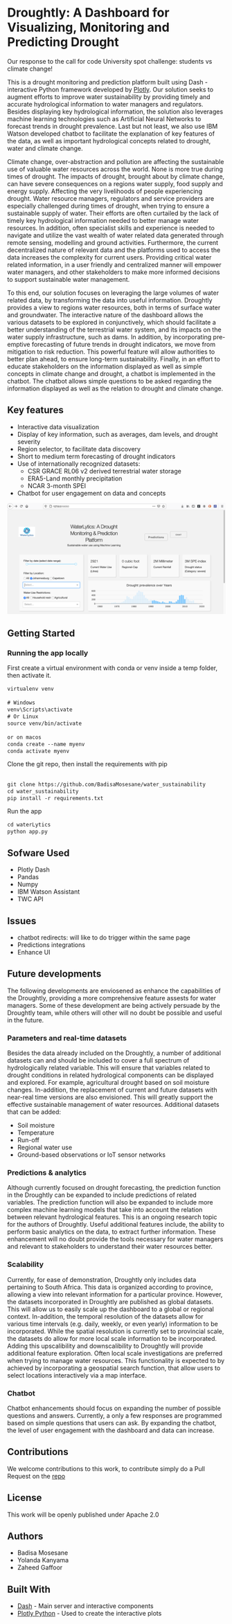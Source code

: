 # Droughtly: A Dashboard for Visualizing, Monitoring and Predicting Drought 

Our response to the call for code University spot challenge: students vs climate change!

This is a drought monitoring and prediction platform built using Dash - interactive Python framework developed by [Plotly](https://plot.ly/). Our solution seeks to augment efforts to improve water sustainability by providing timely and accurate hydrological information to water managers and regulators. Besides displaying key hydrological information, the solution also leverages machine learning technologies such as Artificial Neural Networks to forecast trends in drought prevalence. Last but not least, we also use IBM Watson developed chatbot to facilitate the explanation of key features of the data, as well as important hydrological concepts related to drought, water and climate change. 

Climate change, over-abstraction and pollution are affecting the sustainable use of valuable water resources across the world. None is more true during times of drought. The impacts of drought, brought about by climate change, can have severe consequences on a regions water supply, food supply and energy supply. Affecting the very livelihoods of people experiencing drought. Water resource managers, regulators and service providers are especially challenged during times of drought, when trying to ensure a sustainable supply of water. Their efforts are often curtailed by the lack of timely key hydrological information needed to better manage water resources. In addition, often specialist skills and experience is needed to navigate and utilize the vast wealth of water related data generated through remote sensing, modelling and ground activities. Furthermore, the current decentralized nature of relevant data and the platforms used to access the data increases the complexity for current users. Providing critical water related information, in a user friendly and centralized manner will empower water managers, and other stakeholders to make more informed decisions to support sustainable water management. 

To this end, our solution focuses on leveraging the large volumes of water related data, by transforming the data into useful information. Droughtly provides a view to regions water resources, both in terms of surface water and groundwater. The interactive nature of the dashboard allows the various datasets to be explored in conjunctively, which should facilitate a better understanding of the terrestrial water system, and its impacts on the water supply infrastructure, such as dams. In addition, by incorporating pre-emptive forecasting of future trends in drought indicators, we move from mitigation to risk reduction. This powerful feature will allow authorities to better plan ahead, to ensure long-term sustainability. Finally, in an effort to educate stakeholders on the information displayed as well as simple concepts in climate change and drought, a chatbot is implemented in the chatbot. The chatbot allows simple questions to be asked regarding the information displayed as well as the relation to drought and climate change.         

## Key features

- Interactive data visualization
- Display of key information, such as averages, dam levels, and drought severity
- Region selector, to facilitate data discovery
- Short to medium term forecasting of drought indicators
- Use of internationally recognized datasets:
  - CSR GRACE RL06 v2 derived terrestrial water storage
  - ERA5-Land monthly precipitation
  - NCAR 3-month SPEI
- Chatbot for user engagement on data and concepts

![](data/dashboard.png)

## Getting Started

### Running the app locally

First create a virtual environment with conda or venv inside a temp folder, then activate it.

```
virtualenv venv

# Windows
venv\Scripts\activate
# Or Linux
source venv/bin/activate

or on macos
conda create --name myenv
conda activate myenv

```

Clone the git repo, then install the requirements with pip

```

git clone https://github.com/BadisaMosesane/water_sustainability
cd water_sustainability
pip install -r requirements.txt

```

Run the app

```
cd waterLytics
python app.py

```

## Sofware Used
- Plotly Dash
- Pandas
- Numpy
- IBM Watson Assistant
- TWC API

## Issues
* chatbot redirects: will like to do trigger within the same page 
* Predictions integrations
* Enhance UI

## Future developments

The following developments are enviosened as enhance the capabilities of the Droughtly, providing a more comprehensive feature assests for water managers. Some of these development are being actively persuade by the Droughtly team, while others will other will no doubt be possible and useful in the future.

### Parameters and real-time datasets

Besides the data already included on the Droughtly, a number of additional datasets can and should be included to cover a full spectrum of hydrologically related variable. This will ensure that variables related to drought conditions in related hydrological components can be displayed and explored. For example, agricultural drought based on soil moisture changes. In-addition, the replacement of current and future datasets with near-real time versions are also envisioned. This will greatly support the effective sustainable management of water resources. Additional datasets that can be added:

  - Soil moisture
  - Temperature 
  - Run-off
  - Regional water use
  - Ground-based observations or IoT sensor networks

### Predictions & analytics

Although currently focused on drought forecasting, the prediction function in the Droughtly can be expanded to include predictions of related variables. The prediction function will also be expanded to include more complex machine learning models that take into account the relation between relevant hydrological features. This is an ongoing research topic for the authors of Droughtly. Useful additional features include, the ability to perform basic analytics on the data, to extract further information. These enhancement will no doubt provide the tools necessary for water managers and relevant to stakeholders to understand their water resources better.    

### Scalability

Currently, for ease of demonstration, Droughtly only includes data pertaining to South Africa. This data is organized according to province, allowing a view into relevant information for a particular province. However, the datasets incorporated in Droughtly are published as global datasets. This will allow us to easily scale up the dashboard to a global or regional context. In-addition, the temporal resolution of the datasets allow for various time intervals (e.g. daily, weekly, or even yearly) information to be incorporated. While the spatial resolution is currently set to provincial scale, the datasets do allow for more local scale information to be incorporated. Adding this upscalibility and downscalibility to Droughtly will provide additional feature exploration. Often local scale investigations are preferred when trying to manage water resources. This functionality is expected to by achieved by incorporating a geospatial search function, that allow users to select locations interactively via a map interface.

### Chatbot

Chatbot enhancements should focus on expanding the number of possible questions and answers. Currently, a only a few responses are programmed based on simple questions that users can ask. By expanding the chatbot, the level of user engagement with the dashboard and data can increase.   

## Contributions

We welcome contributions to this work, to contribute simply do a Pull Request on the [repo](https://github.com/BadisaMosesane/water_sustainability)

## License
This work will be openly published under Apache 2.0

## Authors
- Badisa Mosesane
- Yolanda Kanyama
- Zaheed Gaffoor

## Built With

- [Dash](https://dash.plot.ly/) - Main server and interactive components
- [Plotly Python](https://plot.ly/python/) - Used to create the interactive plots

